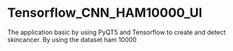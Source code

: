 # Tensorflow_CNN_HAM10000_UI
The application basic by using PyQT5 and Tensorflow to create and detect skincancer. By using the dataset ham 10000
